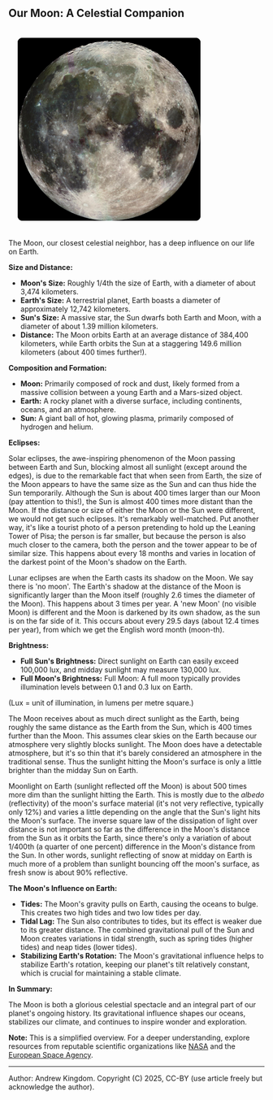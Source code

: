 ## Our Moon: A Celestial Companion

<img src="/articles/moon-PIA00405~large.jpg" style="height:360px; aspect-ratio: 1; background-color: black; margin: 18px; border-radius: 9px;">

The Moon, our closest celestial neighbor, has a deep influence on our life on Earth. 

**Size and Distance:**

* **Moon's Size:** Roughly 1/4th the size of Earth, with a diameter of about 3,474 kilometers.
* **Earth's Size:** A terrestrial planet, Earth boasts a diameter of approximately 12,742 kilometers.
* **Sun's Size:** A massive star, the Sun dwarfs both Earth and Moon, with a diameter of about 1.39 million kilometers.
* **Distance:** The Moon orbits Earth at an average distance of 384,400 kilometers, while Earth orbits the Sun at a staggering 149.6 million kilometers (about 400 times further!).

**Composition and Formation:**

* **Moon:** Primarily composed of rock and dust, likely formed from a massive collision between a young Earth and a Mars-sized object.
* **Earth:** A rocky planet with a diverse surface, including continents, oceans, and an atmosphere.
* **Sun:** A giant ball of hot, glowing plasma, primarily composed of hydrogen and helium.

**Eclipses:**

Solar eclipses, the awe-inspiring phenomenon of the Moon passing between Earth and Sun, blocking almost all sunlight (except around the edges), is due to the remarkable fact that when seen from Earth, the size of the Moon appears to have the same size as the Sun and can thus hide the Sun temporarily. Although the Sun is about 400 times larger than our Moon (pay attention to this!), the Sun is almost 400 times more distant than the Moon. If the distance or size of either the Moon or the Sun were different, we would not get such eclipses. It's remarkably well-matched. Put another way, it's like a tourist photo of a person pretending to hold up the Leaning Tower of Pisa; the person is far smaller, but because the person is also much closer to the camera, both the person and the tower appear to be of similar size. This happens about every 18 months and varies in location of the darkest point of the Moon's shadow on the Earth.

Lunar eclipses are when the Earth casts its shadow on the Moon. We say there is 'no moon'. The Earth's shadow at the distance of the Moon is significantly larger than the Moon itself (roughly 2.6 times the diameter of the Moon). This happens about 3 times per year. A 'new Moon' (no visible Moon) is different and the Moon is darkened by its own shadow, as the sun is on the far side of it. This occurs about every 29.5 days (about 12.4 times per year), from which we get the English word month (moon-th).

**Brightness:**

* **Full Sun's Brightness:** Direct sunlight on Earth can easily exceed 100,000 lux, and midday sunlight may measure 130,000 lux.
* **Full Moon's Brightness:** Full Moon: A full moon typically provides illumination levels between 0.1 and 0.3 lux on Earth.

(Lux = unit of illumination, in lumens per metre square.)

The Moon receives about as much direct sunlight as the Earth, being roughly the same distance as the Earth from the Sun, which is 400 times further than the Moon. This assumes clear skies on the Earth because our atmosphere very slightly blocks sunlight. The Moon does have a detectable atmosphere, but it's so thin that it's barely considered an atmosphere in the traditional sense. Thus the sunlight hitting the Moon's surface is only a little brighter than the midday Sun on Earth.

Moonlight on Earth (sunlight reflected off the Moon) is about 500 times more dim than the sunlight hitting the Earth. This is mostly due to the *albedo* (reflectivity) of the moon's surface material (it's not very reflective, typically only 12%) and varies a little depending on the angle that the Sun's light hits the Moon's surface. The inverse square law of the dissipation of light over distance is not important so far as the difference in the Moon's distance from the Sun as it orbits the Earth, since there's only a variation of about 1/400th (a quarter of one percent) difference in the Moon's distance from the Sun. In other words, sunlight reflecting of snow at midday on Earth is much more of a problem than sunlight bouncing off the moon's surface, as fresh snow is about 90% reflective. 

**The Moon's Influence on Earth:**

* **Tides:** The Moon's gravity pulls on Earth, causing the oceans to bulge. This creates two high tides and two low tides per day.
* **Tidal Lag:** The Sun also contributes to tides, but its effect is weaker due to its greater distance. The combined gravitational pull of the Sun and Moon creates variations in tidal strength, such as spring tides (higher tides) and neap tides (lower tides).
* **Stabilizing Earth's Rotation:** The Moon's gravitational influence helps to stabilize Earth's rotation, keeping our planet's tilt relatively constant, which is crucial for maintaining a stable climate.

**In Summary:**

The Moon is both a glorious celestial spectacle and an integral part of our planet's ongoing history. Its gravitational influence shapes our oceans, stabilizes our climate, and continues to inspire wonder and exploration.

**Note:** This is a simplified overview. For a deeper understanding, explore resources from reputable scientific organizations like [NASA](https://www.nasa.gov/?search=moon) and the [European Space Agency](https://www.esa.int/esearch?q=moon).

---
Author: Andrew Kingdom. Copyright (C) 2025, CC-BY (use article freely but acknowledge the author).
